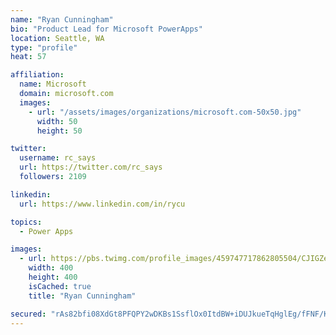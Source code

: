```yaml
---
name: "Ryan Cunningham"
bio: "Product Lead for Microsoft PowerApps"
location: Seattle, WA
type: "profile"
heat: 57

affiliation:
  name: Microsoft
  domain: microsoft.com
  images:
    - url: "/assets/images/organizations/microsoft.com-50x50.jpg"
      width: 50
      height: 50

twitter:
  username: rc_says
  url: https://twitter.com/rc_says
  followers: 2109

linkedin:
  url: https://www.linkedin.com/in/rycu

topics:
  - Power Apps

images:
  - url: https://pbs.twimg.com/profile_images/459747717862805504/CJIGZejd_400x400.png
    width: 400
    height: 400
    isCached: true
    title: "Ryan Cunningham"

secured: "rAs82bfi08XdGt8PFQPY2wDKBs1SsflOx0ItdBW+iDUJkueTqHglEg/fFNF/K8fM/7Yy5ox9MyQ4MqKYiVEuXcJUJd2k8N/MCfQBemjTZyjIcckH5Z7ORNDU/7B1UKi00jhQWts8eHZWCeETuGKX5wry2YYYhlbVBJhQ99sK6DxHpQUvLLn5G864sS/cFVR8XrslEyGKyQGhJoc4fhfMCMIXHbGzv/L2BoFY4KyOe+c4tjUnTv9KotJm0zW0AY16mlN9OPSgnZO6a4nGn+lElG8ViAhkhTuH8SbwG3X+WFKgt3alpFZfVxybjZ2uwSzED8WIuT05Ees/l5QzjAu0wRX1bJgSUnOo1Ey9nk2dbXfYaZL+E+hk1rwxQwOeAa4sbH7W7TTLqqnLvYbMH7JGZQ==;l2ED3N8iIqvFIFIv5IC8gg=="
---
```


